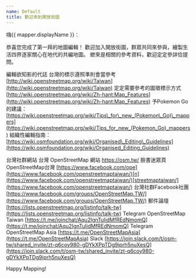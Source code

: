 ```yaml
---
name: Default
title: 歡迎來到開放街圖
---
```


嗨{{ mapper.displayName }}：

恭喜您完成了第一拜的地圖編輯！ 
歡迎加入開放街圖，群眾共同來參與，繪製生活四界逐家關心在地代的共編地圖。
紲來是相關的參考資料，歡迎定定參詳佮提問。

編輯欲知影的代誌
台灣的標示遵照準則會當參考 [http://wiki.openstreetmap.org/wiki/Taiwan](http://wiki.openstreetmap.org/wiki/Taiwan)
定定需要參考的圖徵標示方式 [http://wiki.openstreetmap.org/wiki/Zh-hant:Map_Features](http://wiki.openstreetmap.org/wiki/Zh-hant:Map_Features)
予Pokemon Go的建議：[https://wiki.openstreetmap.org/wiki/Tips\_for\_new_(Pokemon\_Go)\_mappers](https://wiki.openstreetmap.org/wiki/Tips_for_new_(Pokemon_Go)_mappers)
組織性編輯指南：[https://wiki.osmfoundation.org/wiki/Organised\_Editing\_Guidelines](https://wiki.osmfoundation.org/wiki/Organised_Editing_Guidelines)

台灣社群網站
台灣 OpenStreetMap 網站   [http](https://osm.tw/)[s://osm.tw/](https://osm.tw/)
臉書迷眾頁OpenStreetMap台灣 [https://www.facebook.com/ope](https://www.facebook.com/openstreetmaptaiwan/)[n](https://www.facebook.com/openstreetmaptaiwan/)[streetmaptaiwan/](https://www.facebook.com/openstreetmaptaiwan/)
台灣社群Facebook社團 [https://www.facebook.com/groups/OpenStreetMap.TW/](https://www.facebook.com/groups/OpenStreetMap.TW/)
郵件論壇 [https://lists.openstreetmap.org/listinfo/talk-tw](https://lists.openstreetmap.org/listinfo/talk-tw)
Telegram OpenStreetMap Taiwan [https://t.me/joinchat/Aqu2IgnTuIidMfREdNmomQ](https://t.me/joinchat/Aqu2IgnTuIidMfREdNmomQ)
Telegram OpenStreetMap Asia [https://t.me/OpenStreetMapAsia](https://t.me/OpenStreetMapAsia)
Slack [https://join.slack.com/t/osm-tw/shared_invite/zt-q6coy980-gDYkXPpTDg9iprh5nuXesQ](https://join.slack.com/t/osm-tw/shared_invite/zt-q6coy980-gDYkXPpTDg9iprh5nuXesQ)

Happy Mapping!
